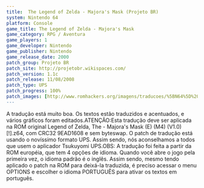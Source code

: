 ```yaml
---
title:  The Legend of Zelda - Majora's Mask (Projeto BR)
system: Nintendo 64
platform: Console
game_title: The Legend of Zelda - Majora's Mask
game_category: RPG / Aventura
game_players: 1
game_developer: Nintendo
game_publisher: Nintendo
game_release_date: 2000
patch_group: Projeto BR
patch_site: http://projetobr.wikispaces.com/
patch_version: 1.1c
patch_release: 11/08/2008
patch_type: UPS
patch_progress: 100%
patch_images: [http://www.romhackers.org/imagens/traducoes/%5BN64%5D%20The%20Legend%20of%20Zelda%20-%20Majora's%20Mask%20-%20Projeto%20BR%20-%201.jpg,http://www.romhackers.org/imagens/traducoes/%5BN64%5D%20The%20Legend%20of%20Zelda%20-%20Majora's%20Mask%20-%20Projeto%20BR%20-%202.jpg,http://www.romhackers.org/imagens/traducoes/%5BN64%5D%20The%20Legend%20of%20Zelda%20-%20Majora's%20Mask%20-%20Projeto%20BR%20-%203.jpg]
---
```

A tradução está muito boa. Os textos estão traduzidos e acentuados, e vários gráficos foram editados.ATENÇÃO:Esta tradução deve ser aplicada na ROM original Legend of Zelda, The - Majora's Mask (E) (M4) (V1.0) [!].z64, com CRC32 9EAD1608 e sem byteswap. O patch de tradução está usando o novíssimo formato UPS. Assim sendo, nós aconselhamos a todos que usem o aplicador Tsukuyomi UPS.OBS: A tradução foi feita a partir da ROM européia, que tem 4 opções de idioma. Quando você abre o jogo pela primeira vez, o idioma padrão é o inglês. Assim sendo, mesmo tendo aplicado o patch na ROM para deixá-la traduzida, é preciso acessar o menu OPTIONS e escolher o idioma PORTUGUÊS para ativar os textos em português.